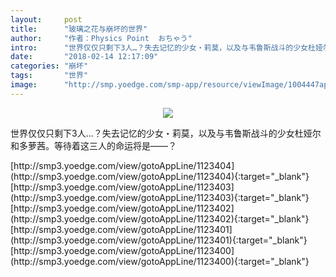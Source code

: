 ```yaml
---
layout:     post
title:      "玻璃之花与崩坏的世界"
author:     "作者：Physics Point  おちゃう"
intro:      "世界仅仅只剩下3人…？失去记忆的少女・莉莫，以及与韦鲁斯战斗的少女杜娅尔和多萝茜。等待着这三人的命运将是——？"
date:       "2018-02-14 12:17:09"
categories: "崩坏"
tags:       "世界"
image:      "http://smp.yoedge.com/smp-app/resource/viewImage/1004447appline.png"
---
```

<div style="text-align: center">
<p><img src="http://smp.yoedge.com/smp-app/resource/viewImage/1004447appline.png"/></p>
</div>
<p class="post-meta">
<span>世界仅仅只剩下3人…？失去记忆的少女・莉莫，以及与韦鲁斯战斗的少女杜娅尔和多萝茜。等待着这三人的命运将是——？</span>
</p>
[http://smp3.yoedge.com/view/gotoAppLine/1123404](http://smp3.yoedge.com/view/gotoAppLine/1123404){:target="_blank"}
[http://smp3.yoedge.com/view/gotoAppLine/1123403](http://smp3.yoedge.com/view/gotoAppLine/1123403){:target="_blank"}
[http://smp3.yoedge.com/view/gotoAppLine/1123402](http://smp3.yoedge.com/view/gotoAppLine/1123402){:target="_blank"}
[http://smp3.yoedge.com/view/gotoAppLine/1123401](http://smp3.yoedge.com/view/gotoAppLine/1123401){:target="_blank"}
[http://smp3.yoedge.com/view/gotoAppLine/1123400](http://smp3.yoedge.com/view/gotoAppLine/1123400){:target="_blank"}


